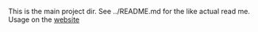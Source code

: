 This is the main project dir. See ../README.md for the like actual read me. 
Usage on the [website]('http://tv2alpaca.com/')
